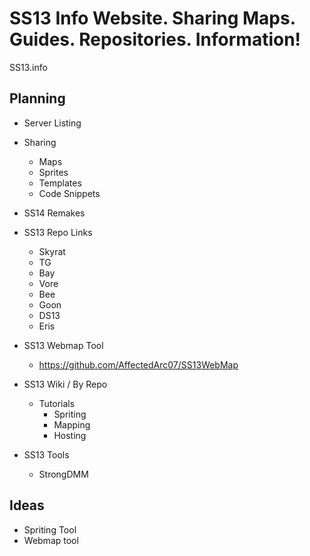 # SS13 Info Website. Sharing Maps. Guides. Repositories. Information!
SS13.info


## Planning

- Server Listing
- Sharing
  - Maps
  - Sprites
  - Templates
  - Code Snippets
  
- SS14 Remakes
- SS13 Repo Links
  - Skyrat
  - TG
  - Bay
  - Vore
  - Bee
  - Goon
  - DS13
  - Eris
- SS13 Webmap Tool
  - https://github.com/AffectedArc07/SS13WebMap
- SS13 Wiki / By Repo
  - Tutorials
    - Spriting
    - Mapping
    - Hosting
- SS13 Tools
  - StrongDMM
 
 ## Ideas
 - Spriting Tool
 - Webmap tool


